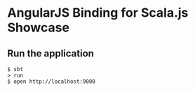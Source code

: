# AngularJS Binding for Scala.js Showcase

## Run the application
```shell
$ sbt
> run
$ open http://localhost:9000
```
